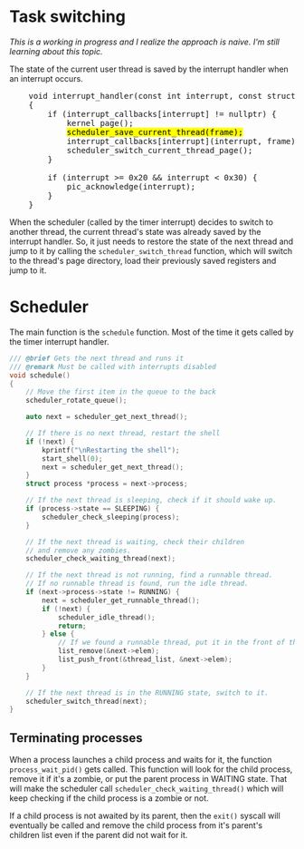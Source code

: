 # Task switching

*This is a working in progress and I realize the approach is naive. I'm still learning about this topic.*

The state of the current user thread is saved by the interrupt handler when an interrupt occurs.

<pre>
    void interrupt_handler(const int interrupt, const struct interrupt_frame *frame)
    {
        if (interrupt_callbacks[interrupt] != nullptr) {
            kernel_page();
            <mark>scheduler_save_current_thread(frame);</mark>
            interrupt_callbacks[interrupt](interrupt, frame);
            scheduler_switch_current_thread_page();
        }

        if (interrupt >= 0x20 && interrupt < 0x30) {
            pic_acknowledge(interrupt);
        }
    }
</pre>  

When the scheduler (called by the timer interrupt) decides to switch to another thread, the current thread's state was
already saved by the interrupt handler. So, it just needs to restore the state of the next thread and jump to it
by calling the `scheduler_switch_thread` function, which will switch to the thread's page directory, load their
previously saved registers and jump to it.

# Scheduler

The main function is the `schedule` function. Most of the time it gets called by the timer interrupt handler.

```c
/// @brief Gets the next thread and runs it
/// @remark Must be called with interrupts disabled
void schedule()
{
    // Move the first item in the queue to the back
    scheduler_rotate_queue();

    auto next = scheduler_get_next_thread();

    // If there is no next thread, restart the shell
    if (!next) {
        kprintf("\nRestarting the shell");
        start_shell(0);
        next = scheduler_get_next_thread();
    }
    struct process *process = next->process;

    // If the next thread is sleeping, check if it should wake up.
    if (process->state == SLEEPING) {
        scheduler_check_sleeping(process);
    }

    // If the next thread is waiting, check their children
    // and remove any zombies.
    scheduler_check_waiting_thread(next);

    // If the next thread is not running, find a runnable thread.
    // If no runnable thread is found, run the idle thread.
    if (next->process->state != RUNNING) {
        next = scheduler_get_runnable_thread();
        if (!next) {
            scheduler_idle_thread();
            return;
        } else {
            // If we found a runnable thread, put it in the front of the queue
            list_remove(&next->elem);
            list_push_front(&thread_list, &next->elem);
        }
    }

    // If the next thread is in the RUNNING state, switch to it.
    scheduler_switch_thread(next);
}
```

## Terminating processes

When a process launches a child process and waits for it, the function `process_wait_pid()` gets called.
This function will look for the child process, remove it if it's a zombie, or put the parent process in WAITING state.
That will make the scheduler call `scheduler_check_waiting_thread()` which will keep checking if the child process is a
zombie or not.

If a child process is not awaited by its parent, then the `exit()` syscall will eventually be called and remove the
child
process from it's parent's children list even if the parent did not wait for it.

```c



